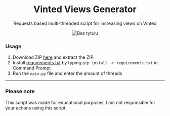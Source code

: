 <div align="center">

# Vinted Views Generator
Requests based multi-threaded script for increasing views on Vinted
  
  ![Bez tytułu](https://user-images.githubusercontent.com/26097711/163727765-422faa8c-ee00-4735-9d9c-63020c587a1a.png)


</div>

### Usage

1. Download ZIP <a href="https://github.com/snuk0/vinted-views-generator/archive/refs/heads/main.zip">here</a> and extract the ZIP.
2. Install <a href="https://github.com/snuk0/vinted-views-generator/blob/main/requirements.txt">requirements.txt</a> by typing `pip install -r requirements.txt` in Command Prompt
3. Run the `main.py` file and enter the amount of threads

--------------------------------------

### Please note

This script was made for educational purposes, I am not responsible for your actions using this script.
